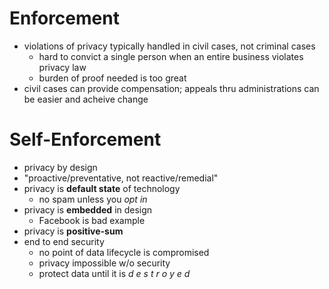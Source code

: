 # Enforcement

- violations of privacy typically handled in civil cases, not criminal cases
  - hard to convict a single person when an entire business violates privacy law
  - burden of proof needed is too great
- civil cases can provide compensation; appeals thru administrations can be easier and acheive change

# Self-Enforcement

- privacy by design
- "proactive/preventative, not reactive/remedial"
- privacy is **default state** of technology
  - no spam unless you _opt in_
- privacy is **embedded** in design
  - Facebook is bad example
- privacy is **positive-sum**
- end to end security
  - no point of data lifecycle is compromised
  - privacy impossible w/o security
  - protect data until it is _d e s t r o y e d_

